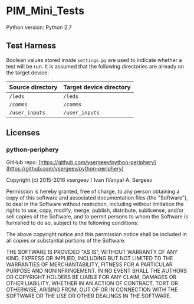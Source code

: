 # PIM_Mini_Tests

Python version: Python 2.7

## Test Harness

Boolean values stored inside `settings.py` are used to indicate whether a test will be run.
It is assumed that the following directories are already on the target device:

| Source directory | Target device directory |
| ---------------- | ----------------------- |
| `/leds`          | `/leds`                 |
| `/comms`         | `/comms`                |
| `/user_inputs`   | `/user_inputs`          |

## Licenses

### python-periphery

GitHub repo: [https://github.com/vsergeev/python-periphery](https://github.com/vsergeev/python-periphery)

 Copyright (c) 2015-2016 vsergeev / Ivan (Vanya) A. Sergeev

 Permission is hereby granted, free of charge, to any person obtaining a copy
 of this software and associated documentation files (the "Software"), to deal
 in the Software without restriction, including without limitation the rights
 to use, copy, modify, merge, publish, distribute, sublicense, and/or sell
 copies of the Software, and to permit persons to whom the Software is
 furnished to do so, subject to the following conditions:

 The above copyright notice and this permission notice shall be included in
 all copies or substantial portions of the Software.

 THE SOFTWARE IS PROVIDED "AS IS", WITHOUT WARRANTY OF ANY KIND, EXPRESS OR
 IMPLIED, INCLUDING BUT NOT LIMITED TO THE WARRANTIES OF MERCHANTABILITY,
 FITNESS FOR A PARTICULAR PURPOSE AND NONINFRINGEMENT. IN NO EVENT SHALL THE
 AUTHORS OR COPYRIGHT HOLDERS BE LIABLE FOR ANY CLAIM, DAMAGES OR OTHER
 LIABILITY, WHETHER IN AN ACTION OF CONTRACT, TORT OR OTHERWISE, ARISING FROM,
 OUT OF OR IN CONNECTION WITH THE SOFTWARE OR THE USE OR OTHER DEALINGS IN
 THE SOFTWARE.

